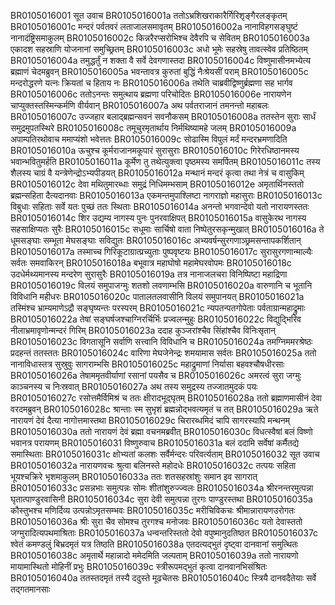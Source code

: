 BR0105016001	सूत उवाच
BR0105016001a	ततोऽभ्रशिखराकारैर्गिरिशृङ्गैरलङ्कृतम्
BR0105016001c	मन्दरं पर्वतवरं लताजालसमावृतम्
BR0105016002a	नानाविहगसङ्घुष्टं नानादंष्ट्रिसमाकुलम्
BR0105016002c	किन्नरैरप्सरोभिश्च देवैरपि च सेवितम्
BR0105016003a	एकादश सहस्राणि योजनानां समुच्छ्रितम्
BR0105016003c	अधो भूमेः सहस्रेषु तावत्स्वेव प्रतिष्ठितम्
BR0105016004a	तमुद्धर्तुं न शक्ता वै सर्वे देवगणास्तदा
BR0105016004c	विष्णुमासीनमभ्येत्य ब्रह्माणं चेदमब्रुवन्
BR0105016005a	भवन्तावत्र कुरुतां बुद्धिं नैःश्रेयसीं पराम्
BR0105016005c	मन्दरोद्धरणे यत्नः क्रियतां च हिताय नः
BR0105016006a	तथेति चाब्रवीद्विष्णुर्ब्रह्मणा सह भार्गव
BR0105016006c	ततोऽनन्तः समुत्थाय ब्रह्मणा परिचोदितः
BR0105016006e	नारायणेन चाप्युक्तस्तस्मिन्कर्मणि वीर्यवान्
BR0105016007a	अथ पर्वतराजानं तमनन्तो महाबलः
BR0105016007c	उज्जहार बलाद्ब्रह्मन्सवनं सवनौकसम्
BR0105016008a	ततस्तेन सुराः सार्धं समुद्रमुपतस्थिरे
BR0105016008c	तमूचुरमृतार्थाय निर्मथिष्यामहे जलम्
BR0105016009a	अपाम्पतिरथोवाच ममाप्यंशो भवेत्ततः
BR0105016009c	सोढास्मि विपुलं मर्दं मन्दरभ्रमणादिति
BR0105016010a	ऊचुश्च कूर्मराजानमकूपारं सुरासुराः
BR0105016010c	गिरेरधिष्ठानमस्य भवान्भवितुमर्हति
BR0105016011a	कूर्मेण तु तथेत्युक्त्वा पृष्ठमस्य समर्पितम्
BR0105016011c	तस्य शैलस्य चाग्रं वै यन्त्रेणेन्द्रोऽभ्यपीडयत्
BR0105016012a	मन्थानं मन्दरं कृत्वा तथा नेत्रं च वासुकिम्
BR0105016012c	देवा मथितुमारब्धाः समुद्रं निधिमम्भसाम्
BR0105016012e	अमृतार्थिनस्ततो ब्रह्मन्सहिता दैत्यदानवाः
BR0105016013a	एकमन्तमुपाश्लिष्टा नागराज्ञो महासुराः
BR0105016013c	विबुधाः सहिताः सर्वे यतः पुच्छं ततः स्थिताः
BR0105016014a	अनन्तो भगवान्देवो यतो नारायणस्ततः
BR0105016014c	शिर उद्यम्य नागस्य पुनः पुनरवाक्षिपत्
BR0105016015a	वासुकेरथ नागस्य सहसाक्षिप्यतः सुरैः
BR0105016015c	सधूमाः सार्चिषो वाता निष्पेतुरसकृन्मुखात्
BR0105016016a	ते धूमसङ्घाः सम्भूता मेघसङ्घाः सविद्युतः
BR0105016016c	अभ्यवर्षन्सुरगणाञ्छ्रमसन्तापकर्शितान्
BR0105016017a	तस्माच्च गिरिकूटाग्रात्प्रच्युताः पुष्पवृष्टयः
BR0105016017c	सुरासुरगणान्माल्यैः सर्वतः समवाकिरन्
BR0105016018a	बभूवात्र महाघोषो महामेघरवोपमः
BR0105016018c	उदधेर्मथ्यमानस्य मन्दरेण सुरासुरैः
BR0105016019a	तत्र नानाजलचरा विनिष्पिष्टा महाद्रिणा
BR0105016019c	विलयं समुपाजग्मुः शतशो लवणाम्भसि
BR0105016020a	वारुणानि च भूतानि विविधानि महीधरः
BR0105016020c	पातालतलवासीनि विलयं समुपानयत्
BR0105016021a	तस्मिंश्च भ्राम्यमाणेऽद्रौ सङ्घृष्यन्तः परस्परम्
BR0105016021c	न्यपतन्पतगोपेताः पर्वताग्रान्महाद्रुमाः
BR0105016022a	तेषां सङ्घर्षजश्चाग्निरर्चिर्भिः प्रज्वलन्मुहुः
BR0105016022c	विद्युद्भिरिव नीलाभ्रमावृणोन्मन्दरं गिरिम्
BR0105016023a	ददाह कुञ्जरांश्चैव सिंहांश्चैव विनिःसृतान्
BR0105016023c	विगतासूनि सर्वाणि सत्त्वानि विविधानि च
BR0105016024a	तमग्निममरश्रेष्ठः प्रदहन्तं ततस्ततः
BR0105016024c	वारिणा मेघजेनेन्द्रः शमयामास सर्वतः
BR0105016025a	ततो नानाविधास्तत्र सुस्रुवुः सागराम्भसि
BR0105016025c	महाद्रुमाणां निर्यासा बहवश्चौषधीरसाः
BR0105016026a	तेषाममृतवीर्याणां रसानां पयसैव च
BR0105016026c	अमरत्वं सुरा जग्मुः काञ्चनस्य च निःस्रवात्
BR0105016027a	अथ तस्य समुद्रस्य तज्जातमुदकं पयः
BR0105016027c	रसोत्तमैर्विमिश्रं च ततः क्षीरादभूद्घृतम्
BR0105016028a	ततो ब्रह्माणमासीनं देवा वरदमब्रुवन्
BR0105016028c	श्रान्ताः स्म सुभृशं ब्रह्मन्नोद्भवत्यमृतं च तत्
BR0105016029a	ऋते नारायणं देवं दैत्या नागोत्तमास्तथा
BR0105016029c	चिरारब्धमिदं चापि सागरस्यापि मन्थनम्
BR0105016030a	ततो नारायणं देवं ब्रह्मा वचनमब्रवीत्
BR0105016030c	विधत्स्वैषां बलं विष्णो भवानत्र परायणम्
BR0105016031 	विष्णुरुवाच
BR0105016031a	बलं ददामि सर्वेषां कर्मैतद्ये समास्थिताः
BR0105016031c	क्षोभ्यतां कलशः सर्वैर्मन्दरः परिवर्त्यताम्
BR0105016032	सूत उवाच
BR0105016032a	 नारायणवचः श्रुत्वा बलिनस्ते महोदधेः
BR0105016032c	तत्पयः सहिता भूयश्चक्रिरे भृशमाकुलम्
BR0105016033a	ततः शतसहस्रांशुः समान इव सागरात्
BR0105016033c	प्रसन्नभाः समुत्पन्नः सोमः शीतांशुरुज्ज्वलः
BR0105016034a	श्रीरनन्तरमुत्पन्ना घृतात्पाण्डुरवासिनी
BR0105016034c	सुरा देवी समुत्पन्ना तुरगः पाण्डुरस्तथा
BR0105016035a	कौस्तुभश्च मणिर्दिव्य उत्पन्नोऽमृतसम्भवः
BR0105016035c	मरीचिविकचः श्रीमान्नारायणउरोगतः
BR0105016036a	श्रीः सुरा चैव सोमश्च तुरगश्च मनोजवः
BR0105016036c	यतो देवास्ततो जग्मुरादित्यपथमाश्रिताः
BR0105016037a	धन्वन्तरिस्ततो देवो वपुष्मानुदतिष्ठत
BR0105016037c	श्वेतं कमण्डलुं बिभ्रदमृतं यत्र तिष्ठति
BR0105016038a	एतदत्यद्भुतं दृष्ट्वा दानवानां समुत्थितः
BR0105016038c	अमृतार्थे महान्नादो ममेदमिति जल्पताम्
BR0105016039a	ततो नारायणो मायामास्थितो मोहिनीं प्रभुः
BR0105016039c	स्त्रीरूपमद्भुतं कृत्वा दानवानभिसंश्रितः
BR0105016040a	ततस्तदमृतं तस्यै ददुस्ते मूढचेतसः
BR0105016040c	स्त्रियै दानवदैतेयाः सर्वे तद्गतमानसाः
